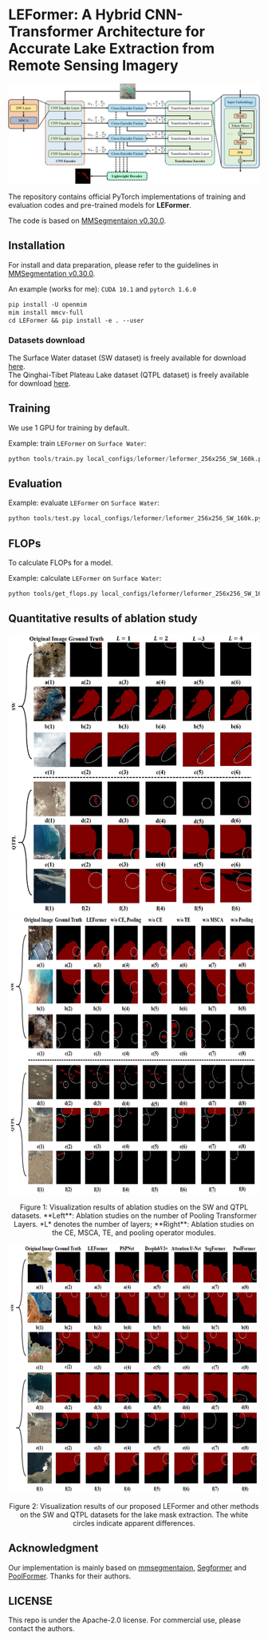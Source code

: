 # LEFormer: A Hybrid CNN-Transformer Architecture for Accurate Lake Extraction from Remote Sensing Imagery

![](resources/overall_architecture_diagram.jpg)

The repository contains official PyTorch implementations of training and evaluation codes and pre-trained models for **LEFormer**.

[//]: # (The paper is in [Here]&#40;https://arxiv.org/pdf/2209.08575.pdf&#41;.)

The code is based on [MMSegmentaion v0.30.0](https://github.com/open-mmlab/mmsegmentation/tree/v0.30.0).

## Installation

For install and data preparation, please refer to the guidelines in [MMSegmentation v0.30.0](https://github.com/open-mmlab/mmsegmentation/tree/v0.30.0).

[//]: # (Other requirements:)

[//]: # (```pip install timm==0.6.12```)

An example (works for me): ```CUDA 10.1``` and  ```pytorch 1.6.0``` 

```
pip install -U openmim
mim install mmcv-full
cd LEFormer && pip install -e . --user
```

### Datasets download
The Surface Water dataset (SW dataset) is freely available for download [here](https://aistudio.baidu.com/aistudio/datasetdetail/75148).  
The Qinghai-Tibet Plateau Lake dataset (QTPL dataset) is freely available for download [here](http://www.ncdc.ac.cn/portal/metadata/b4d9fb27-ec93-433d-893a-2689379a3fc0). 

## Training

We use 1 GPU for training by default.  

Example: train ```LEFormer``` on ```Surface Water```:

```python
python tools/train.py local_configs/leformer/leformer_256x256_SW_160k.py
```

## Evaluation

Example: evaluate ```LEFormer``` on ```Surface Water```:

```python
python tools/test.py local_configs/leformer/leformer_256x256_SW_160k.py local_configs/pretrained_models/leformer_sw.pth --eval mIoU mFscore
```

## FLOPs

To calculate FLOPs for a model.

Example: calculate ```LEFormer``` on ```Surface Water```:

```bash
python tools/get_flops.py local_configs/leformer/leformer_256x256_SW_160k.py --shape 256 256
```

[//]: # (## Results)

[//]: # ()
[//]: # (**Notes**: ImageNet Pre-trained models can be found in [xxx Cloud]&#40;&#41;.)

[//]: # ()
[//]: # (### Surface Water)

[//]: # ()
[//]: # (|   Method  |    Backbone     |  Pretrained | Iters | mIoU&#40;ss/ms&#41; | Params | FLOPs  | Config | Download  |)

[//]: # (| :-------: | :-------------: | :-----: | :---: | :--: | :----: | :----: | :----: | :-------: |)

[//]: # (|  SegNeXt  |     MSCAN-T  | IN-1K | 160K | 41.1/42.2 | 4M | 7G | [config]&#40;local_configs/segnext/tiny/segnext.tiny.512x512.ade.160k.py&#41;  | [TsingHua Cloud]&#40;https://cloud.tsinghua.edu.cn/f/5da98841b8384ba0988a/?dl=1&#41; |)

[//]: # (|  SegNeXt  |     MSCAN-S | IN-1K  | 160K |  44.3/45.8  | 14M | 16G | [config]&#40;local_configs/segnext/small/segnext.small.512x512.ade.160k.py&#41;  | [TsingHua Cloud]&#40;https://cloud.tsinghua.edu.cn/f/b2d1eb94f5944d60b3d2/?dl=1&#41; |)

[//]: # (|  SegNeXt  |     MSCAN-B  | IN-1K  | 160K |  48.5/49.9 | 28M | 35G | [config]&#40;local_configs/segnext/base/segnext.base.512x512.ade.160k.py&#41;  | [TsingHua Cloud]&#40;https://cloud.tsinghua.edu.cn/f/1ea8000916284493810b/?dl=1&#41; |)

[//]: # (|  SegNeXt  |     MSCAN-L  | IN-1K  | 160K |  51.0/52.1 | 49M | 70G | [config]&#40;local_configs/segnext/large/segnext.large.512x512.ade.160k.py&#41;  | [TsingHua Cloud]&#40;https://cloud.tsinghua.edu.cn/f/d4f8e1020643414fbf7f/?dl=1&#41; |)

[//]: # ()
[//]: # (### Qinghai-Tibet Plateau Lake)

[//]: # ()
[//]: # (|   Method  |    Backbone     |  Pretrained | Iters | mIoU&#40;ss/ms&#41; | Params | FLOPs  | Config | Download  |)

[//]: # (| :-------: | :-------------: | :-----: | :---: | :--: | :----: | :----: | :----: | :-------: |)

[//]: # (|  SegNeXt  |     MSCAN-T  | IN-1K | 160K | 79.8/81.4 | 4M | 56G | [config]&#40;local_configs/segnext/tiny/segnext.tiny.1024x1024.city.160k.py&#41;  | [TsingHua Cloud]&#40;https://cloud.tsinghua.edu.cn/f/b1613af9955849bba910/?dl=1&#41; |)

[//]: # (|  SegNeXt  |     MSCAN-S | IN-1K  | 160K |  81.3/82.7  | 14M | 125G | [config]&#40;local_configs/segnext/small/segnext.small.1024x1024.city.160k.py&#41;  | [TsingHua Cloud]&#40;https://cloud.tsinghua.edu.cn/f/14148cf5371a4f248db1/?dl=1&#41; |)

[//]: # (|  SegNeXt  |     MSCAN-B  | IN-1K  | 160K |  82.6/83.8 | 28M | 276G | [config]&#40;local_configs/segnext/base/segnext.base.1024x1024.city.160k.py&#41;  | [TsingHua Cloud]&#40;https://cloud.tsinghua.edu.cn/f/adb49029f66f426bb046/?dl=1&#41; |)

[//]: # (|  SegNeXt  |     MSCAN-L  | IN-1K  | 160K |  83.2/83.9 | 49M | 578G | [config]&#40;local_configs/segnext/large/segnext.large.1024x1024.city.160k.py&#41;  | [TsingHua Cloud]&#40;https://cloud.tsinghua.edu.cn/f/b5308d092b034f81aac0/?dl=1&#41; |)

## Quantitative results of ablation study 

[//]: # (![]&#40;resources/ablation_study_1.jpg&#41;)
<div align="center">
    <img src="./resources/ablation_study_1.jpg" height="560">
    <img src="./resources/ablation_study_2.jpg" height="560">
</div>
<p align="center">
  <p align="center">
  Figure 1: Visualization results of ablation studies on the SW and QTPL datasets. **Left**: Ablation studies on the number of Pooling Transformer Layers. *L* denotes the number of layers; **Right**: Ablation studies on the CE, MSCA, TE, and pooling operator modules.
</p>
</p>

[//]: # (![]&#40;resources/ablation_study_3.jpg&#41;)
<!-- ![image](resources/ablation_study_3.jpg) -->
<div align="center">
  <img src="./resources/ablation_study_3.jpg" height="500">
</div>
<p align="center">
  Figure 2: Visualization results of our proposed LEFormer and other methods on the SW and QTPL datasets for the lake mask extraction. The white circles indicate apparent differences.
</p>

## Acknowledgment

Our implementation is mainly based on [mmsegmentaion](https://github.com/open-mmlab/mmsegmentation/tree/v0.30.0), [Segformer](https://github.com/NVlabs/SegFormer) and [PoolFormer](https://github.com/sail-sg/poolformer). Thanks for their authors.

## LICENSE

This repo is under the Apache-2.0 license. For commercial use, please contact the authors.
